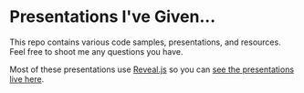 # Presentations I've Given...

This repo contains various code samples, presentations, and resources. Feel
free to shoot me any questions you have.

Most of these presentations use [Reveal.js](https://github.com/hakimel/reveal.js) so you can [see the presentations live here](http://drmohundro.github.io/presentations/).
